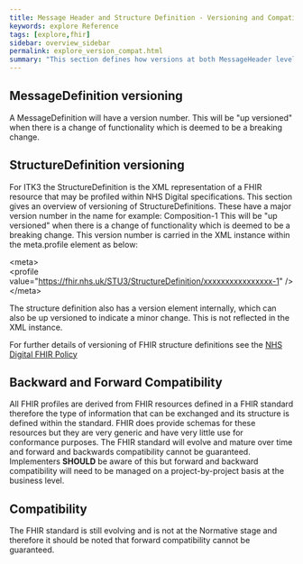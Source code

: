 ```yaml
---
title: Message Header and Structure Definition - Versioning and Compatibility
keywords: explore Reference
tags: [explore,fhir]
sidebar: overview_sidebar
permalink: explore_version_compat.html
summary: "This section defines how versions at both MessageHeader level and StructureDefinition are implemented in ITK3."
---
```




## MessageDefinition versioning ##

A MessageDefinition will have a version number. This will be "up versioned" when there is a change of functionality which is deemed to be a breaking change.

## StructureDefinition versioning ##

For ITK3 the StructureDefinition is the XML representation of a FHIR resource that may be profiled within NHS Digital specifications. This section gives an overview of versioning of StructureDefinitions. These have a major version number in the name for example:
Composition-1
This will be "up versioned" when there is a change of functionality which is deemed to be a breaking change. This version number is carried in the XML instance within the meta.profile element as below:

&lt;meta&gt; <br/>
&lt;profile value="https://fhir.nhs.uk/STU3/StructureDefinition/xxxxxxxxxxxxxxxx-1" /&gt; <br/>
&lt;/meta>

The structure definition also has a version element internally, which can also be up versioned to indicate a minor change. This is not reflected in the XML instance.

For further details of versioning of FHIR structure definitions see the [NHS Digital FHIR Policy](https://nhsconnect.github.io/fhir-policy/) 

## Backward and Forward Compatibility ##

All FHIR profiles are derived from FHIR resources defined in a FHIR standard therefore the type of information that can be exchanged and its structure is defined within the standard. FHIR does provide schemas for these resources but they are very generic and have very little use for conformance purposes. The FHIR standard will evolve and mature over time and forward and backwards compatibility cannot be guaranteed. Implementers <b>SHOULD</b> be aware of this but forward and backward compatibility will need to be managed on a project-by-project basis at the business level.   

## Compatibility ##

The FHIR standard is still evolving and is not at the Normative stage and therefore it should be noted that forward compatibility cannot be guaranteed.



